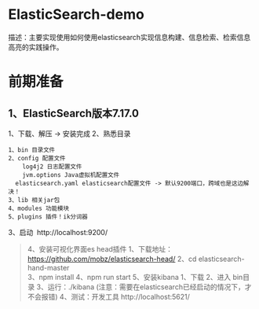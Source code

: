# ElasticSearch-demo
描述：主要实现使用如何使用elasticsearch实现信息构建、信息检索、检索信息高亮的实践操作。
# 前期准备
## 1、ElasticSearch版本7.17.0
1、下载、解压 -> 安装完成
2、熟悉目录
```
1、bin 目录文件
2、config 配置文件
	log4j2 日志配置文件
	jvm.options Java虚拟机配置文件
  elasticsearch.yaml elasticsearch配置文件 -> 默认9200端口，跨域也是这边解决！
3、lib 相关jar包
4、modules 功能模块
5、plugins 插件！ik分词器
```
3、启动
​	http://localhost:9200/
> 4、安装可视化界面es head插件
1、下载地址： https://github.com/mobz/elasticsearch-head/
2、cd elasticsearch-hand-master      
3、npm install
4、npm run start
> 5、安装kibana
1、下载
2、进入 bin目录
3、运行：./kibana (注意：需要在elasticsearch已经启动的情况下，才不会报错)
4、测试：开发工具 http://localhost:5621/




